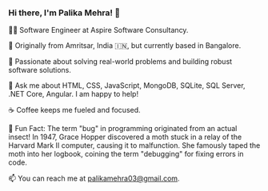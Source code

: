 ### Hi there, I'm Palika Mehra! 👋

👩‍💻 Software Engineer at Aspire Software Consultancy.

🌱 Originally from Amritsar, India 🇮🇳, but currently based in Bangalore.

💼 Passionate about solving real-world problems and building robust software solutions.

💬 Ask me about HTML, CSS, JavaScript, MongoDB, SQLite, SQL Server, .NET Core, Angular. I am happy to help!

☕️ Coffee keeps me fueled and focused.

🎉 Fun Fact: The term "bug" in programming originated from an actual insect! In 1947, Grace Hopper discovered a moth stuck in a relay of the Harvard Mark II computer, causing it to malfunction. 
She famously taped the moth into her logbook, coining the term "debugging" for fixing errors in code.

📫 You can reach me at palikamehra03@gmail.com.
